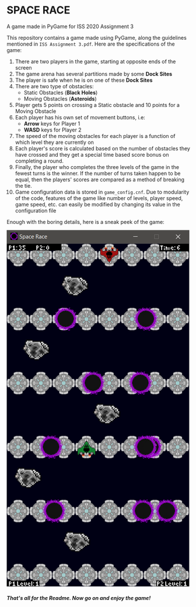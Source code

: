 # SPACE RACE

A game made in  PyGame for ISS 2020 Assignment 3

This repository contains a game made using PyGame, along the guidelines
 mentioned in `ISS Assignment 3.pdf`. Here are the specifications of the game:
 
 1) There are two players in the game, starting at opposite ends of the screen
 2) The game arena has several partitions made by some **Dock Sites**
 3) The player is safe when he is on one of these **Dock Sites**
 4) There are two type of obstacles:
    - Static Obstacles (**Black Holes**)
    - Moving Obstacles (**Asteroids**)
 5) Player gets 5 points on crossing a Static obstacle and 10 points for a
    Moving Obstacle
 6)  Each player has his own set of movement buttons, i.e:
     - **Arrow** keys for Player 1
     - **WASD** keys for Player 2
 7) The speed of the moving obstacles for each player is a function of which
    level they are currently on
 8) Each player's score is calculated based on the number of obstacles they
    have crossed and they get a special time based score bonus on completing a
    round.
 9) Finally, the player who completes the three levels of the game in the
    fewest turns is the winner. If the number of turns taken happen to be
    equal, then the players' scores are compared as a method of breaking the
    tie.
 10) Game configuration data is stored in `game_config.cnf`. Due to
     modularity of the code, features of the game like number of levels, player
     speed, game speed, etc. can easily be modified by changing its value in
     the configuration file

Enough with the boring details, here is a sneak peek of the game:

![Space Race SS](In_Game.png "Space Race")

##### That's all for the Readme. Now go on and enjoy the game!
